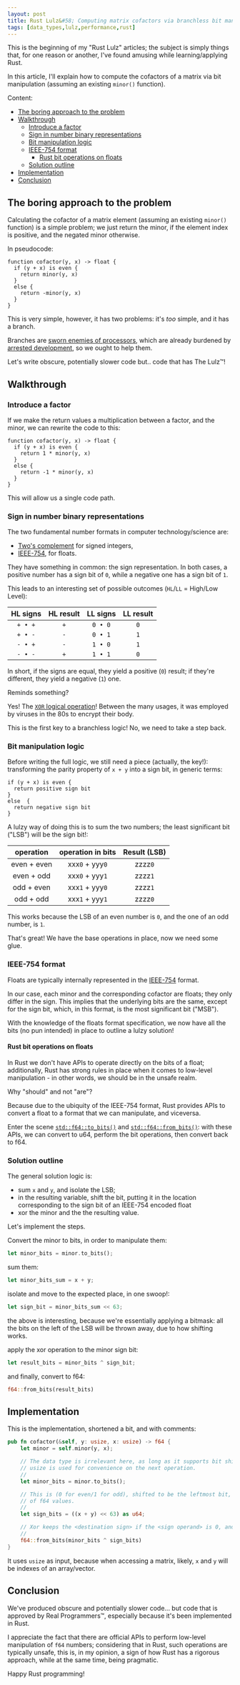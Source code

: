 ```yaml
---
layout: post
title: Rust Lulz&#58; Computing matrix cofactors via branchless bit manipulation
tags: [data_types,lulz,performance,rust]
---
```


This is the beginning of my "Rust Lulz" articles; the subject is simply things that, for one reason or another, I've found amusing while learning/applying Rust.

In this article, I'll explain how to compute the cofactors of a matrix via bit manipulation (assuming an existing `minor()` function).

Content:

- [The boring approach to the problem](/Rust-lulz-computing-matrix-cofactors-via-branchless-bit-manipulation#the-boring-approach-to-the-problem)
- [Walkthrough](/Rust-lulz-computing-matrix-cofactors-via-branchless-bit-manipulation#walkthrough)
  - [Introduce a factor](/Rust-lulz-computing-matrix-cofactors-via-branchless-bit-manipulation#introduce-a-factor)
  - [Sign in number binary representations](/Rust-lulz-computing-matrix-cofactors-via-branchless-bit-manipulation#sign-in-number-binary-representations)
  - [Bit manipulation logic](/Rust-lulz-computing-matrix-cofactors-via-branchless-bit-manipulation#bit-manipulation-logic)
  - [IEEE-754 format](/Rust-lulz-computing-matrix-cofactors-via-branchless-bit-manipulation#ieee-754-format)
    - [Rust bit operations on floats](/Rust-lulz-computing-matrix-cofactors-via-branchless-bit-manipulation#rust-bit-operations-on-floats)
  - [Solution outline](/Rust-lulz-computing-matrix-cofactors-via-branchless-bit-manipulation#solution-outline)
- [Implementation](/Rust-lulz-computing-matrix-cofactors-via-branchless-bit-manipulation#implementation)
- [Conclusion](/Rust-lulz-computing-matrix-cofactors-via-branchless-bit-manipulation#conclusion)

## The boring approach to the problem

Calculating the cofactor of a matrix element (assuming an existing `minor()` function) is a simple problem; we just return the minor, if the element index is positive, and the negated minor otherwise.

In pseudocode:

```
function cofactor(y, x) -> float {
  if (y + x) is even {
    return minor(y, x)
  }
  else {
    return -minor(y, x)
  }
}
```

This is very simple, however, it has two problems: it's _too_ simple, and it has a branch.

Branches are [sworn enemies of processors](https://stackoverflow.com/a/11227902), which are already burdened by [arrested development](https://web.archive.org/web/20201014050811/https://community.cadence.com/cfs-file/__key/communityserver-blogs-components-weblogfiles/00-00-00-01-06/2313.processorperf.jpg), so we ought to help them.

Let's write obscure, potentially slower code but.. code that has The Lulz™!

## Walkthrough

### Introduce a factor

If we make the return values a multiplication between a factor, and the minor, we can rewrite the code to this:

```
function cofactor(y, x) -> float {
  if (y + x) is even {
    return 1 * minor(y, x)
  }
  else {
    return -1 * minor(y, x)
  }
}
```

This will allow us a single code path.

### Sign in number binary representations

The two fundamental number formats in computer technology/science are:

- [Two's complement](https://en.wikipedia.org/wiki/Signed_number_representations#Two's_complement) for signed integers,
- [IEEE-754](https://en.wikipedia.org/wiki/IEEE_754), for floats.

They have something in common: the sign representation. In both cases, a positive number has a sign bit of `0`, while a negative one has a sign bit of `1`.

This leads to an interesting set of possible outcomes (`HL`/`LL` = High/Low Level):

| HL signs | HL result | LL signs | LL result |
| :------: | :-------: | :------: | :-------: |
| `+ • +`  |    `+`    | `0 • 0`  |    `0`    |
| `+ • -`  |    `-`    | `0 • 1`  |    `1`    |
| `- • +`  |    `-`    | `1 • 0`  |    `1`    |
| `- • -`  |    `+`    | `1 • 1`  |    `0`    |

In short, if the signs are equal, they yield a positive (`0`) result; if they're different, they yield a negative (`1`) one.

Reminds something?

Yes! The [`XOR` logical operation](https://en.wikipedia.org/wiki/Exclusive_or)! Between the many usages, it was employed by viruses in the 80s to encrypt their body.

This is the first key to a branchless logic! No, we need to take a step back.

### Bit manipulation logic

Before writing the full logic, we still need a piece (actually, the key!): transforming the parity property of `x + y` into a sign bit, in generic terms:

```
if (y + x) is even {
  return positive sign bit
}
else  {
  return negative sign bit
}
```

A lulzy way of doing this is to sum the two numbers; the least significant bit ("LSB") will be the sign bit!:

|  operation  | operation in bits | Result (LSB) |
| :---------: | :---------------: | :----------: |
| even + even |  xxx`0` + yyy`0`  |   zzzz`0`    |
| even + odd  |  xxx`0` + yyy`1`  |   zzzz`1`    |
| odd + even  |  xxx`1` + yyy`0`  |   zzzz`1`    |
|  odd + odd  |  xxx`1` + yyy`1`  |   zzzz`0`    |

This works because the LSB of an even number is `0`, and the one of an odd number, is `1`.

That's great! We have the base operations in place, now we need some glue.

### IEEE-754 format

Floats are typically internally represented in the [IEEE-754](https://en.wikipedia.org/wiki/IEEE_754) format.

In our case, each minor and the corresponding cofactor are floats; they only differ in the sign. This implies that the underlying bits are the same, except for the sign bit, which, in this format, is the most significant bit ("MSB").

With the knowledge of the floats format specification, we now have all the bits (no pun intended) in place to outline a lulzy solution!

#### Rust bit operations on floats

In Rust we don't have APIs to operate directly on the bits of a float; additionally, Rust has strong rules in place when it comes to low-level manipulation - in other words, we should be in the unsafe realm.

Why "should" and not "are"?

Because due to the ubiquity of the IEEE-754 format, Rust provides APIs to convert a float to a format that we can manipulate, and viceversa.

Enter the scene [`std::f64::to_bits()`](https://doc.rust-lang.org/std/primitive.f64.html#method.to_bits) and [`std::f64::from_bits()`](https://doc.rust-lang.org/std/primitive.f64.html#method.from_bits): with these APIs, we can convert to u64, perform the bit operations, then convert back to f64.

### Solution outline

The general solution logic is:

- sum `x` and `y`, and isolate the LSB;
- in the resulting variable, shift the bit, putting it in the location corresponding to the sign bit of an IEEE-754 encoded float
- xor the minor and the the resulting value.

Let's implement the steps.

Convert the minor to bits, in order to manipulate them:

```rust
let minor_bits = minor.to_bits();
```

sum them:

```rust
let minor_bits_sum = x + y;
```

isolate and move to the expected place, in one swoop!:

```rust
let sign_bit = minor_bits_sum << 63;
```

the above is interesting, because we're essentially applying a bitmask: all the bits on the left of the LSB will be thrown away, due to how shifting works.

apply the xor operation to the minor sign bit:

```rust
let result_bits = minor_bits ^ sign_bit;
```

and finally, convert to f64:

```rust
f64::from_bits(result_bits)
```

## Implementation

This is the implementation, shortened a bit, and with comments:

```rust
pub fn cofactor(&self, y: usize, x: usize) -> f64 {
    let minor = self.minor(y, x);

    // The data type is irrelevant here, as long as it supports bit shifts (float doesn't).
    // usize is used for convenience on the next operation.
    //
    let minor_bits = minor.to_bits();

    // This is (0 for even/1 for odd), shifted to be the leftmost bit, so that it's in the sign position
    // of f64 values.
    //
    let sign_bits = ((x + y) << 63) as u64;

    // Xor keeps the <destination sign> if the <sign operand> is 0, and changes it, if the <sign operand> is 1.
    //
    f64::from_bits(minor_bits ^ sign_bits)
}
```

It uses `usize` as input, because when accessing a matrix, likely, `x` and `y` will be indexes of an array/vector.

## Conclusion

We've produced obscure and potentially slower code... but code that is approved by Real Programmers™, especially because it's been implemented in Rust.

I appreciate the fact that there are official APIs to perform low-level manipulation of `f64` numbers; considering that in Rust, such operations are typically unsafe, this is, in my opinion, a sign of how Rust has a rigorous approach, while at the same time, being pragmatic.

Happy Rust programming!
